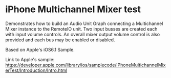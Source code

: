 iPhone Multichannel Mixer test
==============================

Demonstrates how to build an Audio Unit Graph connecting a Multichannel Mixer instance to the RemoteIO unit. Two input busses are created each with input volume controls. An overall mixer output volume control is also provided and each bus may be enabled or disabled.

Based on Apple's iOS6.1 Sample.

Link to Apple's sample: https://developer.apple.com/library/ios/samplecode/iPhoneMultichannelMixerTest/Introduction/Intro.html